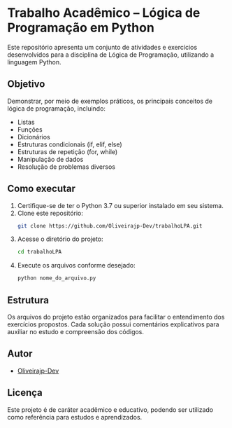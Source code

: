 # Trabalho Acadêmico – Lógica de Programação em Python

Este repositório apresenta um conjunto de atividades e exercícios desenvolvidos para a disciplina de Lógica de Programação, utilizando a linguagem Python.

## Objetivo

Demonstrar, por meio de exemplos práticos, os principais conceitos de lógica de programação, incluindo:

- Listas
- Funções
- Dicionários
- Estruturas condicionais (if, elif, else)
- Estruturas de repetição (for, while)
- Manipulação de dados
- Resolução de problemas diversos

## Como executar

1. Certifique-se de ter o Python 3.7 ou superior instalado em seu sistema.
2. Clone este repositório:
   ```bash
   git clone https://github.com/Oliveirajp-Dev/trabalhoLPA.git
   ```
3. Acesse o diretório do projeto:
   ```bash
   cd trabalhoLPA
   ```
4. Execute os arquivos conforme desejado:
   ```bash
   python nome_do_arquivo.py
   ```

## Estrutura

Os arquivos do projeto estão organizados para facilitar o entendimento dos exercícios propostos. Cada solução possui comentários explicativos para auxiliar no estudo e compreensão dos códigos.

## Autor

- [Oliveirajp-Dev](https://github.com/Oliveirajp-Dev)

## Licença

Este projeto é de caráter acadêmico e educativo, podendo ser utilizado como referência para estudos e aprendizados.